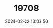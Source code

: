 ---
title: "19708"
category: "Rhynchocyon petersi"
draft: false
date: 2024-02-22 13:03:50
languages:
  English: ["Black and Rufous Sengi"]
---
